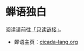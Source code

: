 # 蝉语独白

阅读请前往[「只读链接」](https://readonly.link/books/github.com/xieyuheng/cicada-monologues)。

- 蝉语主页：[cicada-lang.org](https://cicada-lang.org)
